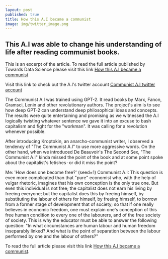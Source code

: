 ```yaml
---
layout: post
published: true
title: How this A.I became a communist
image: img/twitter_image.png
---
```

## This A.I was able to change his understanding of life after reading communist books.

This is an excerpt of the article. To read the full article published by Towards Data Science please visit this link [How this A.I became a communist](https://towardsdatascience.com/how-this-a-i-became-a-communist-ddf9146bc147?source=friends_link&sk=f443a5b02bcf1156c510d021f4628445)

Visit this link to check out the A.I's twitter account [Communist A.I twitter account](https://twitter.com/CommunistAI)


The Communist A.I was trained using GPT-2. It read books by Marx, Fanon, Gramsci, Lenin and other revolutionary authors. The project's aim is to see how deep GPT-2 can understand deep philosophical ideas and concepts.
The results were quite entertaining and promising as we witnessed the A.I logically twisting whatever sentence we gave it into an excuse to bash capitalism and fight for the "workman". It was calling for a revolution whenever possible.

After introducing Kroptokin, an anarcho-communist writer, I observed a tendency of "The Communist A.I" to use more aggressive words. On the other hand, when we introduced De Beauvoir's The Second Sex, "The Communist A.I" kinda missed the point of the book and at some point spoke about the capitalist's fetishes - or did it miss the point?

Me: 'How does one become free?' (seed=1)
Communist A.I: This question is even more complicated than that "pure" economist who, with the help of vulgar rhetoric, imagines that his own conception is the only true one. But even this individual is not free; the capitalist does not earn his living by freeing everyone; but the capitalist does this by freeing himself, by substituting the labour of others for himself, by freeing himself, to borrow from a former stage of development that of society; so that if one really believes in economic freedom, one must explain one's conception of this free human condition to every one of the labourers, and of the free society of society. This is why the educator must be able to answer the following question: "In what circumstances are human labour and human freedom inseparably linked? And what is the point of separation between the labour performed by one and the labour of others?"

To read the full article please visit this link [How this A.I became a communist](https://towardsdatascience.com/how-this-a-i-became-a-communist-ddf9146bc147?source=friends_link&sk=f443a5b02bcf1156c510d021f4628445).
